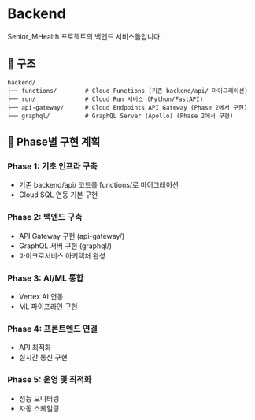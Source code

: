 # Backend

Senior_MHealth 프로젝트의 백엔드 서비스들입니다.

## 📁 구조

```
backend/
├── functions/        # Cloud Functions (기존 backend/api/ 마이그레이션)
├── run/              # Cloud Run 서비스 (Python/FastAPI)
├── api-gateway/      # Cloud Endpoints API Gateway (Phase 2에서 구현)
└── graphql/          # GraphQL Server (Apollo) (Phase 2에서 구현)
```

## 🚀 Phase별 구현 계획

### Phase 1: 기초 인프라 구축
- 기존 backend/api/ 코드를 functions/로 마이그레이션
- Cloud SQL 연동 기본 구현

### Phase 2: 백엔드 구축
- API Gateway 구현 (api-gateway/)
- GraphQL 서버 구현 (graphql/)
- 마이크로서비스 아키텍처 완성

### Phase 3: AI/ML 통합
- Vertex AI 연동
- ML 파이프라인 구현

### Phase 4: 프론트엔드 연결
- API 최적화
- 실시간 통신 구현

### Phase 5: 운영 및 최적화
- 성능 모니터링
- 자동 스케일링
